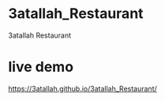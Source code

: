 # 3atallah_Restaurant
3atallah Restaurant

# live demo
https://3atallah.github.io/3atallah_Restaurant/

